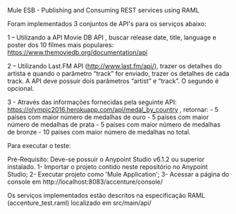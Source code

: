 Mule ESB -  Publishing and Consuming REST services using RAML

Foram implementados 3 conjuntos de API's para os serviços abaixo:

1 – Utilizando a API Movie DB API , buscar release date, title, language e poster dos 10 filmes mais populares: https://www.themoviedb.org/documentation/api

2 – Utilizando Last.FM API (http://www.last.fm/api/), trazer os detalhes do artista e quando o parâmetro “track” for enviado, trazer os detalhes de cada track. A API deve possuir dois parâmetros “artist” e “track”. O segundo é opcional.

3 -  Através das informações fornecidas pela seguinte API: https://olympic2016.herokuapp.com/api/medal_by_country , retornar:
     - 5 países com maior número de medalhas de ouro
     - 5 países com maior número de medalhas de prata
     - 5 países com maior número de medalhas de bronze
     - 10 países com maior número de medalhas no total.
     
     
Para executar o teste:

Pré-Requisito: Deve-se possuir o Anypoint Studio v6.1.2 ou superior instalado.
1- Importar o projeto contido neste repositório no Anypoint Studio;
2- Executar projeto como 'Mule Application';
3- Acessar a página do console em http://localhost:8083/accenture/console/

Os serviços implementados estão descritos na especificação RAML (accenture_test.raml) localizado em src/main/api/







